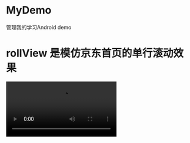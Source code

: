 # MyDemo
管理我的学习Android demo

# rollView 是模仿京东首页的单行滚动效果
![image](https://github.com/gloryliu/MyDemo/blob/master/device-2016-07-29-154340.mp4 ) 
